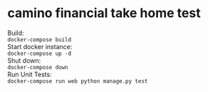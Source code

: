 # camino financial take home test

 Build:  
 `docker-compose build`  
 Start docker instance:  
 `docker-compose up -d`  
 Shut down:  
 `docker-compose down`  
 Run Unit Tests:  
 `docker-compose run web python manage.py test`  
